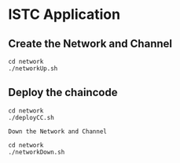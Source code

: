 # ISTC Application

<!-- ## In Hyperledger Fabric let we create the certificate in two ways

- Cryptogen
- Fabric-CA

### Cryptogen

    cd ca-configurations
    ./createCryptogenCerts.sh

Following Shell scripit will created the certificate for network component and network user by using cryptogen

### Fabric-CA

    cd ca-configurations
    ./createFabricCACerts.sh up

 `To Down the Network`

    cd ca-configurations
    ./createFabricCACerts.sh down

Following Shell scripit will created the certificate for network component and network user by using Fabric-CA server and Fabric-CA Client -->

## Create the Network and Channel

    cd network
    ./networkUp.sh

## Deploy the chaincode

    cd network
    ./deployCC.sh

 `Down the Network and Channel`

    cd network
    ./networkDown.sh
